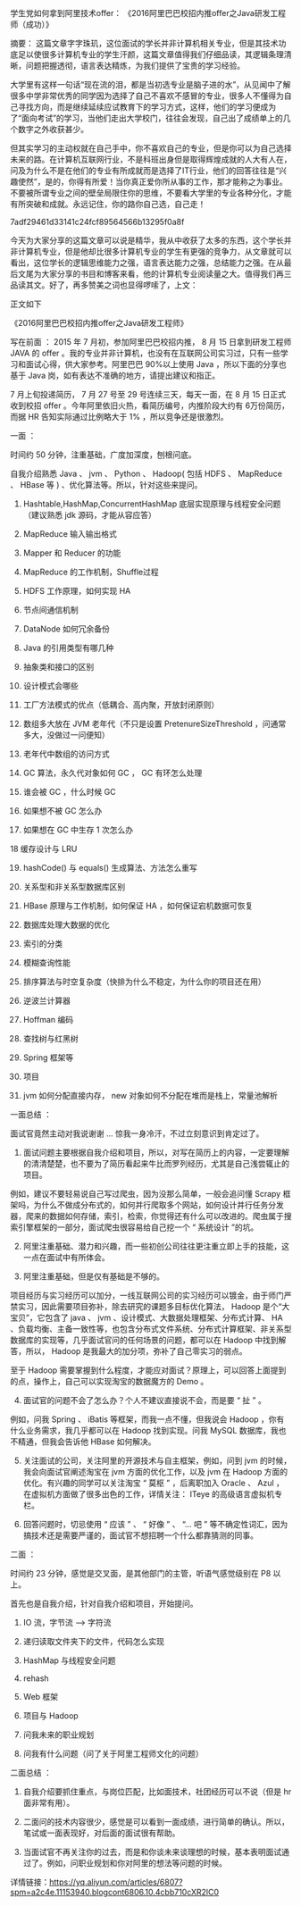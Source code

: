 学生党如何拿到阿里技术offer： 《2016阿里巴巴校招内推offer之Java研发工程师（成功）》

摘要： 这篇文章字字珠玑，这位面试的学长并非计算机相关专业，但是其技术功底足以使很多计算机专业的学生汗颜，这篇文章值得我们仔细品读，其逻辑条理清晰，问题把握透彻，语言表达精炼，为我们提供了宝贵的学习经验。

大学里有这样一句话“现在流的泪，都是当初选专业是脑子进的水”，从见闻中了解很多中学非常优秀的同学因为选择了自己不喜欢不感冒的专业，很多人不懂得为自己寻找方向，而是继续延续应试教育下的学习方式，这样，他们的学习便成为了“面向考试”的学习，当他们走出大学校门，往往会发现，自己出了成绩单上的几个数字之外收获甚少。

 

但其实学习的主动权就在自己手中，你不喜欢自己的专业，但是你可以为自己选择未来的路。在计算机互联网行业，不是科班出身但是取得辉煌成就的人大有人在，问及为什么不是在他们的专业有所成就而是选择了IT行业，他们的回答往往是“兴趣使然”，是的，你得有所爱！当你真正爱你所从事的工作，那才能称之为事业。不要被所谓专业之间的壁垒局限住你的思维，不要看大学里的专业各种分化，才能有所突破和成就。永远记住，你的路你自己选，自己走！

 7adf29461d33141c24fcf89564566b13295f0a8f



今天为大家分享的这篇文章可以说是精华，我从中收获了太多的东西，这个学长并非计算机专业，但是他却比很多计算机专业的学生有更强的竞争力，从文章就可以看出，这位学长的逻辑思维能力之强，语言表达能力之强，总结能力之强。在从最后文尾为大家分享的书目和博客来看，他的计算机专业阅读量之大。值得我们再三品读其文。好了，再多赞美之词也显得啰嗦了，上文：



正文如下

《2016阿里巴巴校招内推offer之Java研发工程师》

 

写在前面 ： 2015 年 7 月初，参加阿里巴巴校招内推， 8 月 15 日拿到研发工程师 JAVA 的 offer 。我的专业并非计算机，也没有在互联网公司实习过，只有一些学习和面试心得，供大家参考。阿里巴巴 90%以上使用 Java ，所以下面的分享也基于 Java 岗，如有表达不准确的地方，请提出建议和指正。

 

7 月上旬投递简历， 7 月 27 号至 29 号连续三天，每天一面，在 8 月 15 日正式收到校招 offer 。今年阿里依旧火热，看简历编号，内推阶段大约有 6万份简历，而据 HR 告知实际通过比例略大于 1% ，所以竞争还是很激烈。

 

一面 ：

时间约 50 分钟，注重基础，广度加深度，刨根问底。

自我介绍熟悉 Java 、 jvm 、 Python 、 Hadoop( 包括 HDFS 、 MapReduce 、 HBase 等 ) 、优化算法等。所以，针对这些来提问。        

1. Hashtable,HashMap,ConcurrentHashMap 底层实现原理与线程安全问题（建议熟悉 jdk 源码，才能从容应答）

2. MapReduce 输入输出格式

3. Mapper 和 Reducer 的功能

4. MapReduce 的工作机制，Shuffle过程

5. HDFS 工作原理，如何实现 HA

6. 节点间通信机制

7. DataNode 如何冗余备份

8. Java 的引用类型有哪几种

9. 抽象类和接口的区别

10. 设计模式会哪些

11. 工厂方法模式的优点（低耦合、高内聚，开放封闭原则）

12. 数组多大放在 JVM 老年代（不只是设置 PretenureSizeThreshold ，问通常多大，没做过一问便知）

13. 老年代中数组的访问方式

14. GC 算法，永久代对象如何 GC ， GC 有环怎么处理

15. 谁会被 GC ，什么时候 GC

16. 如果想不被 GC 怎么办

17. 如果想在 GC 中生存 1 次怎么办

18 缓存设计与 LRU

19. hashCode() 与 equals() 生成算法、方法怎么重写

20. 关系型和非关系型数据库区别

21. HBase 原理与工作机制，如何保证 HA ，如何保证宕机数据可恢复

22. 数据库处理大数据的优化

23. 索引的分类

24. 模糊查询性能

25. 排序算法与时空复杂度（快排为什么不稳定，为什么你的项目还在用）

26. 逆波兰计算器

27. Hoffman 编码

28. 查找树与红黑树

29. Spring 框架等

30. 项目

31. jvm 如何分配直接内存， new 对象如何不分配在堆而是栈上，常量池解析

 

一面总结 ：

面试官竟然主动对我说谢谢 …  惊我一身冷汗，不过立刻意识到肯定过了。

1) 面试问题主要根据自我介绍和项目，所以，对写在简历上的内容，一定要理解的清清楚楚，也不要为了简历看起来牛比而罗列经历，尤其是自己浅尝辄止的项目。

例如，建议不要轻易说自己写过爬虫，因为没那么简单，一般会追问懂 Scrapy 框架吗，为什么不做成分布式的，如何并行爬取多个网站，如何设计并行任务分发器，爬来的数据如何存储，索引，检索，你觉得还有什么可以改进的。爬虫属于搜索引擎框架的一部分，面试爬虫很容易给自己挖一个 “ 系统设计 ”的坑。

2) 阿里注重基础、潜力和兴趣，而一些初创公司往往更注重立即上手的技能，这一点在面试中有所体会。

3) 阿里注重基础，但是仅有基础是不够的。

项目经历与实习经历可以加分，一线互联网公司的实习经历可以镀金，由于师门严禁实习，因此需要项目弥补，除去研究的课题多目标优化算法， Hadoop 是个“大宝贝”，它包含了 java 、 jvm 、设计模式、大数据处理框架、分布式计算、 HA 、负载均衡、主备一致性等，也包含分布式文件系统、分布式计算框架、非关系型数据库的实现等，几乎面试官问的任何场景的问题，都可以在 Hadoop 中找到解答，所以， Hadoop 是我最大的加分项，弥补了自己零实习的弱点。

至于 Hadoop 需要掌握到什么程度，才能应对面试？原理上，可以回答上面提到的点，操作上，自己可以实现淘宝的数据魔方的 Demo 。

4) 面试官的问题不会了怎么办？个人不建议直接说不会，而是要 “ 扯 ” 。

例如，问我 Spring 、 iBatis 等框架，而我一点不懂，但我说会 Hadoop ，你有什么业务需求，我几乎都可以在 Hadoop 找到实现。问我 MySQL 数据库，我也不精通，但我会告诉他 HBase 如何解决。

5) 关注面试的公司，关注阿里的开源技术与自主框架，例如，问到 jvm 的时候，我会向面试官阐述淘宝在 jvm 方面的优化工作，以及 jvm 在 Hadoop 方面的优化。有兴趣的同学可以关注淘宝 “ 莫枢 ” ，后离职加入 Oracle 、 Azul ，在虚拟机方面做了很多出色的工作，详情关注： ITeye 的高级语言虚拟机专栏。

6) 回答问题时，切忌使用 “ 应该 ” 、 “ 好像 ” 、 “… 吧 ” 等不确定性词汇，因为搞技术还是需要严谨的，面试官不想招聘一个什么都靠猜测的同事。

 

二面 ：

时间约 23 分钟，感觉是交叉面，是其他部门的主管，听语气感觉级别在 P8 以上。

首先也是自我介绍，针对自我介绍和项目，开始提问。

1. IO 流，字节流 --> 字符流

2. 递归读取文件夹下的文件，代码怎么实现

3. HashMap 与线程安全问题

4. rehash

5. Web 框架

6. 项目与 Hadoop

7. 问我未来的职业规划

8. 问我有什么问题（问了关于阿里工程师文化的问题）

 

二面总结 ：

1) 自我介绍要抓住重点，与岗位匹配，比如面技术，社团经历可以不说（但是 hr 面非常有用）。

2) 二面问的技术内容很少，感觉是可以看到一面成绩，进行简单的确认。所以，笔试或一面表现好，对后面的面试很有帮助。

3) 当面试官不再关注你的过去，而是和你谈未来谈理想的时候，基本表明面试通过了。例如，问职业规划和你对阿里的想法等问题的时候。

详情链接：https://yq.aliyun.com/articles/6807?spm=a2c4e.11153940.blogcont6806.10.4cbb710cXR2lC0